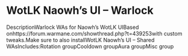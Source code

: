 # WotLK Naowh’s UI – Warlock

DescriptionWarlock WAs for Naowh’s WotLK UIBased onhttps://forum.warmane.com/showthread.php?t=439253with custom tweaks.Make sure to also installWotLK Naowh’s UI – Shared WAsIncludes:Rotation groupCooldown groupAura groupMisc group

